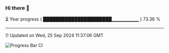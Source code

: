 ### Hi there 👋

⏳ Year progress { ██████████████████████▁▁▁▁▁▁▁▁ } 73.36 %

---

⏰ Updated on Wed, 25 Sep 2024 11:37:06 GMT

![Progress Bar CI](https://github.com/IshwaranRudhara/GIT-ACTION/workflows/Progress%20Bar%20CI/badge.svg)
